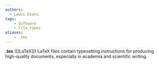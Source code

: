 ```yaml
---
authors:
  - Lewis Evans
tags:
    - Software
    - File_types
aliases:
    - .tex
---
```

**.tex** ([[LaTeX]]) LaTeX files contain typesetting instructions for producing high-quality documents, especially in academia and scientific writing.
